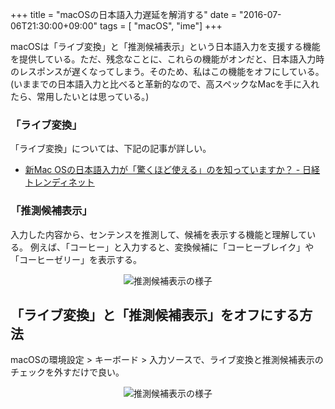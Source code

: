 +++
title = "macOSの日本語入力遅延を解消する"
date = "2016-07-06T21:30:00+09:00"
tags = [ "macOS", "ime"]
+++

macOSは「ライブ変換」と「推測候補表示」という日本語入力を支援する機能を提供している。ただ、残念なことに、これらの機能がオンだと、日本語入力時のレスポンスが遅くなってしまう。そのため、私はこの機能をオフにしている。(いままでの日本語入力と比べると革新的なので、高スペックなMacを手に入れたら、常用したいとは思っている。)

### 「ライブ変換」

「ライブ変換」については、下記の記事が詳しい。

- [新Mac OSの日本語入力が「驚くほど使える」のを知っていますか？ - 日経トレンディネット](http://trendy.nikkeibp.co.jp/article/pickup/20151014/1066979/)

### 「推測候補表示」

入力した内容から、センテンスを推測して、候補を表示する機能と理解している。
例えば、「コーヒー」と入力すると、変換候補に「コーヒーブレイク」や「コーヒーゼリー」を表示する。

<p style="text-align:center;">
<img src="https://c8.staticflickr.com/9/8571/28208569535_5d6e25f6bb_b.jpg" alt="推測候補表示の様子" title="推測候補表示の様子">
</p>

## 「ライブ変換」と「推測候補表示」をオフにする方法

macOSの環境設定 > キーボード > 入力ソースで、ライブ変換と推測候補表示のチェックを外すだけで良い。

<p style="text-align:center;">
<img src="https://c4.staticflickr.com/8/7658/27593375123_20016134dd_b.jpg" alt="推測候補表示の様子" title="ライブ変換と推測表示">
</p>
